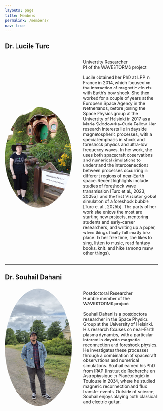 ```yaml
---
layouts: page
title: Members
permalink: /members/
nav: true
---
```

## Dr. Lucile Turc

<div style="display: flex; align-items: center; gap: 1em;">
  <img src="/assets/img/Lucile_Hobbiton.JPG" alt="Lucile Turc" style="width: 220px; height: 330px; border-radius: 50%; margin-right: 24px;">

  <p>
  University Researcher<br>
  PI of the WAVESTORMS project<br>
  <br>
   Lucile obtained her PhD at LPP in France in 2014, which focused on the interaction of magnetic clouds with Earth’s bow shock. She then worked for a couple of years at the European Space Agency in the Netherlands, before joining the Space Physics group at the University of Helsinki in 2017 as a Marie Sklodowska-Curie Fellow. Her research interests lie in dayside magnetospheric processes, with a special emphasis in shock and foreshock physics and ultra-low frequency waves. In her work, she uses both spacecraft observations and numerical simulations to understand the interconnections between processes occurring in different regions of near-Earth space. Recent highlights include studies of foreshock wave transmission [Turc et al., 2023; 2025a], and the first Vlasiator global simulation of a foreshock bubble [Turc et al., 2025b]. The parts of her work she enjoys the most are starting new projects, mentoring students and early-career researchers, and writing up a paper, when things finally fall neatly into place. In her free time, she likes to sing, listen to music, read fantasy books, knit, and hike (among many other things).
  </p>

</div>

---

## Dr. Souhail Dahani

<div style="display: flex; align-items: center; gap: 1em;">
  <img src="/assets/img/Souhail.jpeg" alt="Souhail Dahani" style="width: 220; height: 385px; border-radius: 50%; margin-right: 24px;">

  <p>
  Postdoctoral Researcher<br>
  Humble member of the WAVESTORMS project <br>
  <br>
Souhail Dahani is a postdoctoral researcher in the Space Physics Group at the University of Helsinki. His research focuses on near-Earth plasma dynamics, with a particular interest in dayside magnetic reconnection and foreshock physics. He investigates these processes through a combination of spacecraft observations and numerical simulations.
Souhail earned his PhD from IRAP (Institut de Recherche en Astrophysique et Planétologie) in Toulouse in 2024, where he studied magnetic reconnection and flux transfer events. Outside of science, Souhail enjoys playing both classical and electric guitar.
  </p>

</div>
